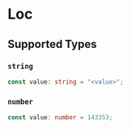# Loc


## Supported Types

### `string`

```typescript
const value: string = "<value>";
```

### `number`

```typescript
const value: number = 143353;
```

